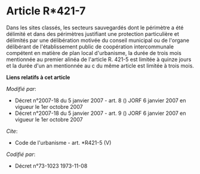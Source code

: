 # Article R*421-7

Dans les sites classés, les secteurs sauvegardés dont le périmètre a été délimité et dans des périmètres justifiant une
protection particulière et délimités par une délibération motivée du conseil municipal ou de l'organe délibérant de
l'établissement public de coopération intercommunale compétent en matière de plan local d'urbanisme, la durée de trois mois
mentionnée au premier alinéa de l'article R. 421-5 est limitée à quinze jours et la durée d'un an mentionnée au c du même
article est limitée à trois mois.

**Liens relatifs à cet article**

_Modifié par_:

  - Décret n°2007-18 du 5 janvier 2007 - art. 8 () JORF 6 janvier 2007 en vigueur le 1er octobre 2007
  - Décret n°2007-18 du 5 janvier 2007 - art. 9 () JORF 6 janvier 2007 en vigueur le 1er octobre 2007

_Cite_:

  - Code de l'urbanisme - art. *R421-5 (V)

_Codifié par_:

  - Décret n°73-1023 1973-11-08
